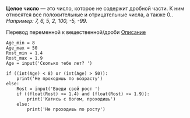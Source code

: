 **Целое число** — это число, которое не содержит дробной части. К ним относятся все положительные и отрицательные числа, а также 0.. _Например: 7, 6, 5, 2, 100, -5, -99._

Перевод переменной к вещественной/дроби [Описание](../../Ввод_вывод/Input/Описание.md)

```
Age_min = 8
Age_max = 50
Rost_min = 1.4
Rost_max = 1.9
Age = input('Сколько тебе лет? ')

if ((int(Age) < 8) or (int(Age) > 50)):
    print('Не проходишь по возрасту')    
else:
    Rost = input('Введи свой рост ')
    if ((float(Rost) >= 1.4) and (float(Rost) <= 1.9)):
        print('Катись с богом, проходишь')
    else:
        print('Не проходишь по росту')
```
